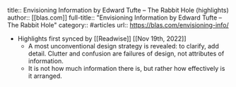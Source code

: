 title:: Envisioning Information by Edward Tufte – The Rabbit Hole (highlights)
author:: [[blas.com]]
full-title:: "Envisioning Information by Edward Tufte – The Rabbit Hole"
category:: #articles
url:: https://blas.com/envisioning-info/

- Highlights first synced by [[Readwise]] [[Nov 19th, 2022]]
	- A most unconventional design strategy is revealed: to clarify, add detail. Clutter and confusion are failures of design, not attributes of information.
	- It is not how much information there is, but rather how effectively is it arranged.